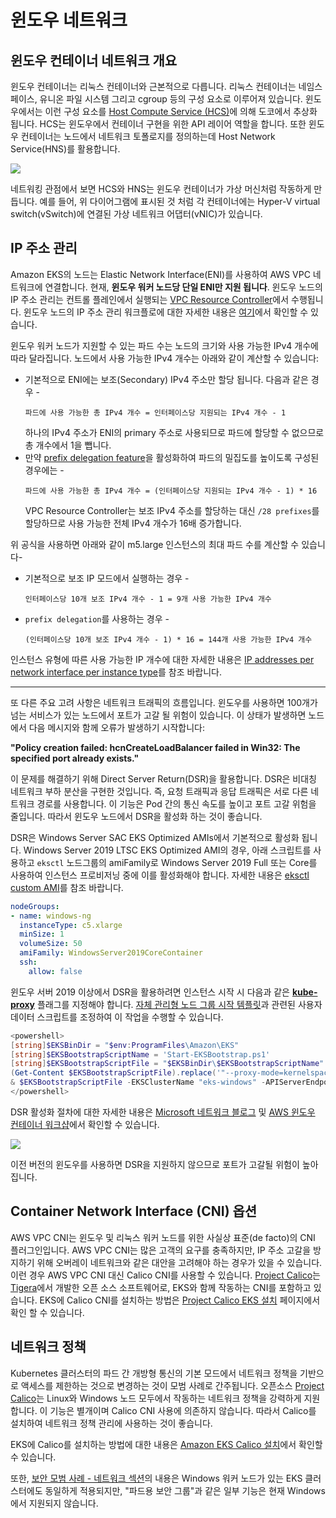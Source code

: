 # 윈도우 네트워크

## 윈도우 컨테이너 네트워크 개요
윈도우 컨테이너는 리눅스 컨테이너와 근본적으로 다릅니다. 리눅스 컨테이너는 네임스페이스, 유니온 파일 시스템 그리고 cgroup 등의 구성 요소로 이루어져 있습니다. 윈도우에서는 이런 구성 요소를 [Host Compute Service (HCS)](https://github.com/microsoft/hcsshim)에 의해 도코에서 추상화 됩니다. HCS는 윈도우에서 컨테이너 구현을 위한 API 레이어 역할을 합니다. 또한 윈도우 컨테이너는 노드에서 네트워크 토폴로지를 정의하는데 Host Network Service(HNS)를 활용합니다.

![](./images/windows-networking.png)

네트워킹 관점에서 보면 HCS와 HNS는 윈도우 컨테이너가 가상 머신처럼 작동하게 만듭니다. 예를 들어, 위 다이어그램에 표시된 것 처럼 각 컨테이너에는 Hyper-V virtual switch(vSwitch)에 연결된 가상 네트워크 어댑터(vNIC)가 있습니다.

## IP 주소 관리
Amazon EKS의 노드는 Elastic Network Interface(ENI)를 사용하여 AWS VPC 네트워크에 연결합니다. 현재, **윈도우 워커 노드당 단일 ENI만 지원 됩니다**. 윈도우 노드의 IP 주소 관리는 컨트롤 플레인에서 실행되는 [VPC Resource Controller](https://github.com/aws/amazon-vpc-resource-controller-k8s)에서 수행됩니다. 윈도우 노드의 IP 주소 관리 워크플로에 대한 자세한 내용은 [여기](https://github.com/aws/amazon-vpc-resource-controller-k8s#windows-ipv4-address-management)에서 확인할 수 있습니다.

윈도우 워커 노드가 지원할 수 있는 파드 수는 노드의 크기와 사용 가능한 IPv4 개수에 따라 달라집니다. 노드에서 사용 가능한 IPv4 개수는 아래와 같이 계산할 수 있습니다:
- 기본적으로 ENI에는 보조(Secondary) IPv4 주소만 할당 됩니다. 다음과 같은 경우 -
  ```
  파드에 사용 가능한 총 IPv4 개수 = 인터페이스당 지원되는 IPv4 개수 - 1
  ```
  하나의 IPv4 주소가 ENI의 primary 주소로 사용되므로 파드에 할당할 수 없으므로 총 개수에서 1을 뺍니다.
- 만약 [prefix delegation feature](../../networking/prefix-mode/index_windows.md)을 활성화하여 파드의 밀집도를 높이도록 구성된 경우에는 -
  ```
  파드에 사용 가능한 총 IPv4 개수 = (인터페이스당 지원되는 IPv4 개수 - 1) * 16
  ```
  VPC Resource Controller는 보조 IPv4 주소를 할당하는 대신 `/28 prefixes`를 할당하므로 사용 가능한 전체 IPv4 개수가 16배 증가합니다.

위 공식을 사용하면 아래와 같이 m5.large 인스턴스의 최대 파드 수를 계산할 수 있습니다-
- 기본적으로 보조 IP 모드에서 실행하는 경우 -
  ```
  인터페이스당 10개 보조 IPv4 개수 - 1 = 9개 사용 가능한 IPv4 개수
  ```
- `prefix delegation`를 사용하는 경우 -
  ```
  (인터페이스당 10개 보조 IPv4 개수 - 1) * 16 = 144개 사용 가능한 IPv4 개수
  ```

인스턴스 유형에 따른 사용 가능한 IP 개수에 대한 자세한 내용은 [IP addresses per network interface per instance type](https://docs.aws.amazon.com/AWSEC2/latest/UserGuide/using-eni.html#AvailableIpPerENI)를 참조 바랍니다.

---

또 다른 주요 고려 사항은 네트워크 트래픽의 흐름입니다. 윈도우를 사용하면 100개가 넘는 서비스가 있는 노드에서 포트가 고갈 될 위험이 있습니다. 이 상태가 발생하면 노드에서 다음 메시지와 함께 오류가 발생하기 시작합니다:

**"Policy creation failed: hcnCreateLoadBalancer failed in Win32: The specified port already exists."**

이 문제를 해결하기 위해 Direct Server Return(DSR)을 활용합니다. DSR은 비대칭 네트워크 부하 분산을 구현한 것입니다. 즉, 요청 트래픽과 응답 트래픽은 서로 다른 네트워크 경로를 사용합니다. 이 기능은 Pod 간의 통신 속도를 높이고 포트 고갈 위험을 줄입니다. 따라서 윈도우 노드에서 DSR을 활성화 하는 것이 좋습니다.

 DSR은 Windows Server SAC EKS Optimized AMIs에서 기본적으로 활성화 됩니다. Windows Server 2019 LTSC EKS Optimized AMI의 경우, 아래 스크립트를 사용하고 `eksctl` 노드그룹의 amiFamily로 Windows Server 2019 Full 또는 Core를 사용하여 인스턴스 프로비저닝 중에 이를 활성화해야 합니다. 자세한 내용은 [eksctl custom AMI](https://eksctl.io/usage/custom-ami-support/)를 참조 바랍니다.

```yaml
nodeGroups:
- name: windows-ng
  instanceType: c5.xlarge
  minSize: 1
  volumeSize: 50
  amiFamily: WindowsServer2019CoreContainer
  ssh:
    allow: false
```
윈도우 서버 2019 이상에서 DSR을 활용하려면 인스턴스 시작 시 다음과 같은 [**kube-proxy**](https://kubernetes.io/docs/setup/production-environment/windows/intro-windows-in-kubernetes/#load-balancing-and-services) 플래그를 지정해야 합니다. [자체 관리형 노드 그룹 시작 템플릿](https://docs.aws.amazon.com/eks/latest/userguide/launch-windows-workers.html)과 관련된 사용자 데이터 스크립트를 조정하여 이 작업을 수행할 수 있습니다.

```powershell
<powershell>
[string]$EKSBinDir = "$env:ProgramFiles\Amazon\EKS"
[string]$EKSBootstrapScriptName = 'Start-EKSBootstrap.ps1'
[string]$EKSBootstrapScriptFile = "$EKSBinDir\$EKSBootstrapScriptName"
(Get-Content $EKSBootstrapScriptFile).replace('"--proxy-mode=kernelspace",', '"--proxy-mode=kernelspace", "--feature-gates WinDSR=true", "--enable-dsr",') | Set-Content $EKSBootstrapScriptFile 
& $EKSBootstrapScriptFile -EKSClusterName "eks-windows" -APIServerEndpoint "https://<REPLACE-EKS-CLUSTER-CONFIG-API-SERVER>" -Base64ClusterCA "<REPLACE-EKSCLUSTER-CONFIG-DETAILS-CA>" -DNSClusterIP "172.20.0.10" -KubeletExtraArgs "--node-labels=alpha.eksctl.io/cluster-name=eks-windows,alpha.eksctl.io/nodegroup-name=windows-ng-ltsc2019 --register-with-taints=" 3>&1 4>&1 5>&1 6>&1
</powershell>
```

DSR 활성화 절차에 대한 자세한 내용은 [Microsoft 네트워크 블로그](https://techcommunity.microsoft.com/t5/networking-blog/direct-server-return-dsr-in-a-nutshell/ba-p/693710) 및 [AWS 윈도우 컨테이너 워크샵](https://catalog.us-east-1.prod.workshops.aws/workshops/1de8014a-d598-4cb5-a119-801576492564/en-US/module1-eks/lab3-handling-mixed-clusters)에서 확인할 수 있습니다.

![](./images/dsr.png)

이전 버전의 윈도우를 사용하면 DSR을 지원하지 않으므로 포트가 고갈될 위험이 높아집니다.

## Container Network Interface (CNI) 옵션
AWS VPC CNI는 윈도우 및 리눅스 워커 노드를 위한 사실상 표준(de facto)의 CNI 플러그인입니다. AWS VPC CNI는 많은 고객의 요구를 충족하지만, IP 주소 고갈을 방지하기 위해 오버레이 네트워크와 같은 대안을 고려해야 하는 경우가 있을 수 있습니다. 이런 경우 AWS VPC CNI 대신 Calico CNI를 사용할 수 있습니다. [Project Calico](https://www.projectcalico.org/)는 [Tigera](https://www.tigera.io/)에서 개발한 오픈 소스 소프트웨어로, EKS와 함께 작동하는 CNI를 포함하고 있습니다. EKS에 Calico CNI를 설치하는 방법은 [Project Calico EKS 설치](https://docs.projectcalico.org/getting-started/kubernetes/managed-public-cloud/eks) 페이지에서 확인 할 수 있습니다.

## 네트워크 정책 
Kubernetes 클러스터의 파드 간 개방형 통신의 기본 모드에서 네트워크 정책을 기반으로 액세스를 제한하는 것으로 변경하는 것이 모범 사례로 간주됩니다. 오픈소스 [Project Calico](https://www.tigera.io/tigera-products/calico/)는 Linux와 Windows 노드 모두에서 작동하는 네트워크 정책을 강력하게 지원합니다. 이 기능은 별개이며 Calico CNI 사용에 의존하지 않습니다. 따라서 Calico를 설치하여 네트워크 정책 관리에 사용하는 것이 좋습니다.

EKS에 Calico를 설치하는 방법에 대한 내용은 [Amazon EKS Calico 설치](https://docs.aws.amazon.com/eks/latest/userguide/calico.html)에서 확인할 수 있습니다.

또한, [보안 모범 사례 - 네트워크 섹션](https://aws.github.io/aws-eks-best-practices/security/docs/network/)의 내용은 Windows 워커 노드가 있는 EKS 클러스터에도 동일하게 적용되지만, "파드용 보안 그룹"과 같은 일부 기능은 현재 Windows에서 지원되지 않습니다.
